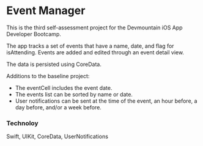 # Event Manager

This is the third self-assessment project for the Devmountain iOS App Developer Bootcamp.

The app tracks a set of events that have a name, date, and flag for isAttending. Events are added and edited through an event detail view.

The data is persisted using CoreData.

Additions to the baseline project:

- The eventCell includes the event date.
- The events list can be sorted by name or date.
- User notifications can be sent at the time of the event, an hour before, a day before, and/or a week before.

### Technoloy

Swift, UIKit, CoreData, UserNotifications

